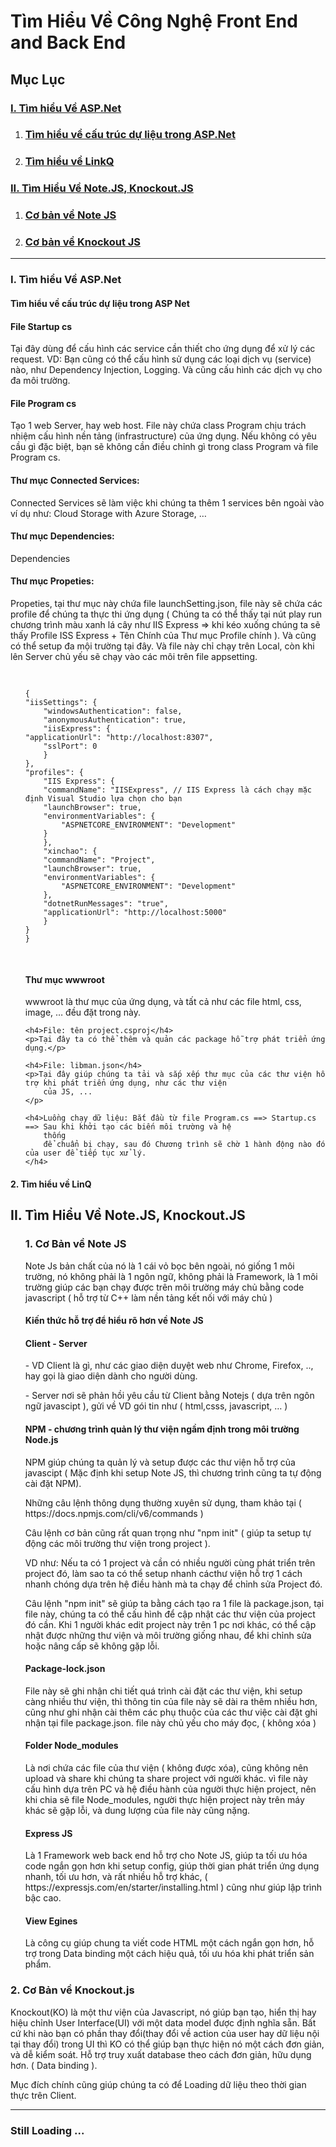 <h1>Tìm Hiểu Về Công Nghệ Front End and Back End</h1>
<h2>Mục Lục</h2>
<h3><a href="#Section1">I. Tìm hiểu Về ASP.Net
    </a></h3>
<ol>
    <li>
        <h3><a href="#Section2">Tìm hiểu về cấu trúc dự liệu trong ASP.Net
            </a></h3>
    </li>
    <li>
        <h3><a href="#Section3">Tìm hiểu về LinkQ
            </a></h3>
    </li>
</ol>
<h3><a href="#Section2">II. Tìm Hiểu Về Note.JS, Knockout.JS
    </a></h3>
<ol>
    <li>
        <h3><a href="#Section2">Cơ bản về Note JS</a></h3>
    </li>
    <li>
        <h3><a href="#Section3">Cơ bản về Knockout JS
            </a></h3>
    </li>
</ol>
<hr>
</hr>

<h3 id="user-content-section1" dir="auto">I. Tìm hiểu Về ASP.Net</h3>

<h4>Tìm hiểu về cấu trúc dự liệu trong ASP Net</h4>
<h4>File Startup cs</h4>
<p>
    Tại đây dùng để cấu hình các service cần thiết cho ứng dụng để xử lý các request.
    VD: Bạn cũng có thể cấu hình sử dụng các loại dịch vụ (service) nào, như Dependency Injection, Logging.
    Và cũng cấu hình các dịch vụ cho đa môi trường.
</p>

<h4>File Program cs</h4>
<p>
    Tạo 1 web Server, hay web host.
    File này chứa class Program chịu trách nhiệm cấu hình nền tảng (infrastructure) của ứng dụng.
    Nếu không có yêu cầu gì đặc biệt, bạn sẽ không cần điều chỉnh gì trong class Program và file Program cs.
</p>

<h4>Thư mục Connected Services:</h4>
<p> Connected Services sẽ làm việc khi chúng ta thêm 1 services bên ngoài vào ví dụ như: Cloud Storage with Azure
    Storage, …
</p>
<h4>Thư mục Dependencies:</h4>
<p>
    Dependencies
</p>
<h4>Thư mục Propeties:</h4>
<p>
    Propeties, tại thư mục này chứa file launchSetting.json, file này sẽ chứa các profile để chúng ta thực thi ứng
    dụng ( Chúng ta có thể thấy tại nút play run chương trình màu xanh lá cây như IIS Express => khi kéo xuống chúng
    ta sẽ thấy Profile ISS Express + Tên Chính của Thư mục Profile chính ). Và cũng có thể setup đa mội trường tại
    đây. Và file này chỉ chạy trên Local, còn khi lên Server chủ yếu sẽ chạy vào các môi trên file appsetting.
</p>

<ol>
    <pre>

    {
    "iisSettings": {
        "windowsAuthentication": false,
        "anonymousAuthentication": true,
        "iisExpress": {
    "applicationUrl": "http://localhost:8307",
        "sslPort": 0
        }
    },
    "profiles": {
        "IIS Express": {
        "commandName": "IISExpress", // IIS Express là cách chạy mặc định Visual Studio lựa chọn cho bạn
        "launchBrowser": true,
        "environmentVariables": {
            "ASPNETCORE_ENVIRONMENT": "Development"
        }
        },
        "xinchao": {
        "commandName": "Project",
        "launchBrowser": true,
        "environmentVariables": {
            "ASPNETCORE_ENVIRONMENT": "Development"
        },
        "dotnetRunMessages": "true",
        "applicationUrl": "http://localhost:5000"
        }
    }
    }   
</pre>
</ol>
<ol>
    <h4>Thư mục wwwroot</h4>
    <p>wwwroot là thư mục của ứng dụng, và tất cả như các file html, css, image, … đều đặt trong này.</p>

    <h4>File: tên project.csproj</h4>
    <p>Tại đây ta có thể thêm và quản các package hỗ trợ phát triển ứng dụng.</p>

    <h4>File: libman.json</h4>
    <p>Tại đây giúp chúng ta tải và sắp xếp thư mục của các thư viện hỗ trợ khi phát triển ứng dụng, như các thư viện
        của JS, ...
    </p>

    <h4>Luồng chạy dữ liệu: Bắt đầu từ file Program.cs ==> Startup.cs ==> Sau khi khởi tạo các biến môi trường và hệ
        thống
        để chuẩn bị chạy, sau đó Chương trình sẽ chờ 1 hành động nào đó của user để tiếp tục xử lý.
    </h4>

</ol>

<h4>2. Tìm hiểu về LinQ</h4>

<h2>II. Tìm Hiểu Về Note.JS, Knockout.JS</h2>
<ol>
    <h3>1. Cơ Bản về Note JS</h3>
    Note Js bản chất của nó là 1 cái vỏ bọc bên ngoài, nó giống 1 môi trường, nó không phải là 1 ngôn ngữ, không
    phải là
    Framework, là 1 môi trường giúp các bạn chạy được trên môi trường máy chủ bằng code javascript ( hỗ trợ từ C++
    làm
    nền tảng kết nối với máy chủ )
    <h4>Kiến thức hỗ trợ để hiểu rõ hơn về Note JS</h4>
    <h4>Client - Server</h4>
    <p>
        - VD Client là gì, như các giao diện duyệt web như Chrome, Firefox, .., hay gọi là giao diện dành cho
        người dùng.
    </p>
    <p>
        - Server nơi sẽ phản hồi yêu cầu từ Client bằng Notejs ( dựa trên ngôn ngữ javascipt ), gửi về VD gói tin
        như (
        html,csss, javascript, … )
    </p>
    <h4>NPM - chương trình quản lý thư viện ngầm định trong môi trường Node.js</h4>
    <p>
        NPM giúp chúng ta quản lý và setup được các thư viện hỗ trợ của javascipt ( Mặc định khi setup Note JS, thì
        chương trình
        cũng ta tự động cài đặt NPM).
    </p>
    <p>
        Những câu lệnh thông dụng thường xuyên sử dụng, tham khảo tại ( https://docs.npmjs.com/cli/v6/commands )
    </p>
    <p>
        Câu lệnh cơ bản cũng rất quan trọng như "npm init" ( giúp ta setup tự động các môi trường thư viện trong
        project ).
    </p>
    <p>
        VD như: Nếu ta có 1 project và cần có nhiều người cùng phát triển trên project đó, làm sao ta có thể setup
        nhanh cácthư viện hỗ trợ 1 cách nhanh chóng dựa trên hệ điều hành mà ta chạy để chỉnh sửa Project đó.
    </p>
    <p>
        Câu lệnh "npm
        init" sẽ giúp ta bằng
        cách tạo ra 1 file là package.json, tại file này, chúng ta có thể cấu hình để cập nhật các thư viện của
        project đó cần.
        Khi 1 người khác edit project này trên 1 pc nơi khác, có thể cập nhật được những thư viện và môi trường
        giống
        nhau,
        để khi chỉnh sửa hoặc nâng cấp sẽ không gặp lỗi.
    </p>
    <h4>Package-lock.json</h4>
    <p>
        File này sẽ ghi nhận chi tiết quá trình cài đặt các thư viện, khi setup càng nhiều thư viện, thì thông tin
        của file này
        sẽ dài ra thêm nhiều hơn, cũng như ghi nhận cài thêm các phụ thuộc của các thư việc cài đặt ghi nhận tại
        file package.json.
        file này chủ yếu cho máy đọc, ( không xóa )
    </p>
    <h4>Folder Node_modules</h4>
    <p>
        Là nơi chứa các file của thư viện ( không được xóa), cũng không nên upload và share khi chúng ta share
        project với người khác.
        vì file này cấu hình dựa trên PC và hệ điều hành của người thực hiện project, nên khi chia sẽ file
        Node_modules,
        người thực hiện project này
        trên máy khác sẽ gặp lỗi, và dung lượng của file này cũng nặng.
    </p>
    <h4>Express JS</h4>
    <p>
        Là 1 Framework web back end hỗ trợ cho Note JS, giúp ta tối ưu hóa code ngắn gọn hơn khi setup config, giúp
        thời gian phát triển ứng dụng nhanh, tối ưu hơn, và rất nhiều hỗ trợ khác,
        ( https://expressjs.com/en/starter/installing.html ) cũng như giúp lập trình bậc cao.
    </p>
    <h4>View Egines</h4>
    <p>
        Là công cụ giúp chung ta viết code HTML một cách ngắn gọn hơn, hỗ trợ trong Data binding một cách hiệu quả,
        tối ưu hóa khi phát triển sản phẩm.
    </p>
</ol>
<h3>2. Cơ Bản về Knockout.js</h3>
<p>
    Knockout(KO) là một thư viện của Javascript, nó giúp bạn tạo, hiển thị hay hiệu chỉnh User Interface(UI) với một
    data model được định nghĩa sẵn. Bất cứ khi nào bạn có phần thay đổi(thay đổi về action của user hay dữ liệu nội
    tại
    thay đổi) trong UI thì KO có thể giúp bạn thực hiện nó một cách đơn giản, và dễ kiểm soát. Hỗ trợ truy xuất
    database
    theo cách đơn giản, hữu dụng hơn. ( Data binding ).
</p>
<p>
    Mục đích chính cũng giúp chúng ta có để Loading dữ liệu theo thời gian thực trên Client.
</p>
<hr>
</hr>
<h3>Still Loading ...</h3>

